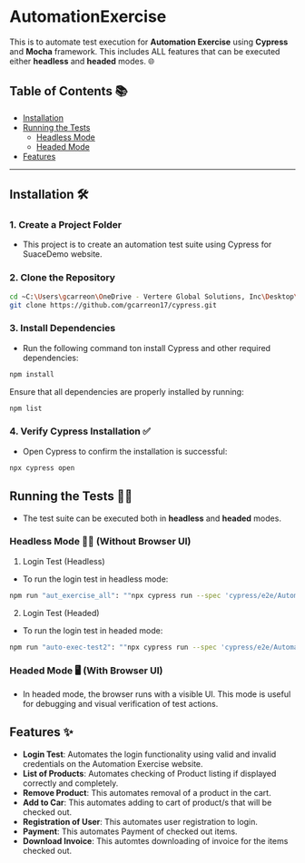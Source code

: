 # AutomationExercise

This is to automate test execution for **Automation Exercise** using **Cypress** and **Mocha** framework. This includes ALL features that can be executed either  **headless** and **headed** modes. 🌐

## Table of Contents 📚

- [Installation](#installation)
- [Running the Tests](#running-the-tests)
  - [Headless Mode](#headless-mode)
  - [Headed Mode](#headed-mode)
- [Features](#features)

---

## Installation 🛠️

### 1. Create a Project Folder
- This project is to create an automation test suite using Cypress for SuaceDemo website.

### 2. Clone the Repository

```bash
cd ~C:\Users\gcarreon\OneDrive - Vertere Global Solutions, Inc\Desktop\Cypress\cypress>
git clone https://github.com/gcarreon17/cypress.git
```
### 3. Install Dependencies

- Run the following command ton install Cypress and other required dependencies:
 
 ```bash
 npm install
 ```
  Ensure that all dependencies are properly installed by running:
 
 ```bash
 npm list
 ```

 ### 4. Verify Cypress Installation ✅
 
 - Open Cypress to confirm the installation is successful:
 
 ```bash
 npx cypress open
 ```

## Running the Tests 🏃‍♂️
- The test suite can be executed both in **headless** and **headed** modes.

### Headless Mode 🧑‍💻 (Without Browser UI)

1. Login Test (Headless)
- To run the login test in headless mode:

```bash
npm run "aut_exercise_all": ""npx cypress run --spec 'cypress/e2e/AutomationExercise/*.cy.js"
```

2. Login Test (Headed)
- To run the login test in headed mode:

```bash
npm run "auto-exec-test2": ""npx cypress run --spec 'cypress/e2e/AutomationExercise/AddToCart.cy.js' --browser chrome --headed"
```

### Headed Mode 🖥️ (With Browser UI)
- In headed mode, the browser runs with a visible UI. This mode is useful for debugging and visual verification of test actions.


## Features ✨

- **Login Test**: Automates the login functionality using valid and invalid credentials on the Automation Exercise website.
- **List of Products**: Automates checking of Product listing if displayed correctly and completely.
- **Remove Product**: This automates removal of a product in the cart.
- **Add to Car**: This automates adding to cart of product/s that will be checked out.
- **Registration of User**: This automates user registration to login.
- **Payment**: This automates Payment of checked out items.
- **Download Invoice**: This automtes downloading of invoice for the items checked out.



